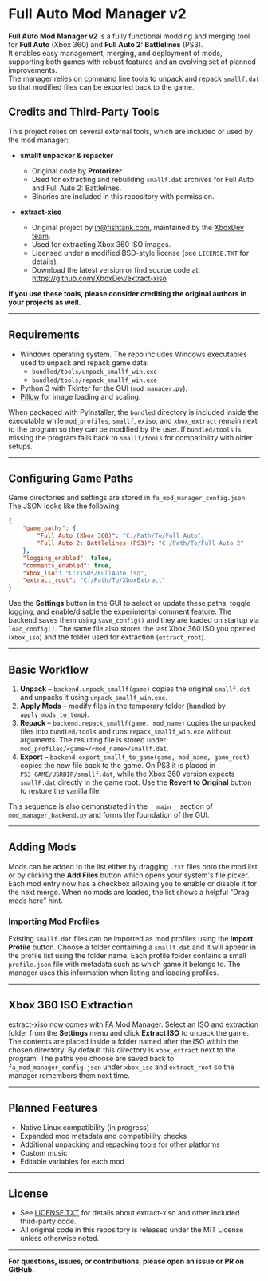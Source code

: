 
# Full Auto Mod Manager v2

**Full Auto Mod Manager v2** is a fully functional modding and merging tool for **Full Auto** (Xbox 360) and **Full Auto 2: Battlelines** (PS3).  
It enables easy management, merging, and deployment of mods, supporting both games with robust features and an evolving set of planned improvements.  
The manager relies on command line tools to unpack and repack `smallf.dat` so that modified files can be exported back to the game.

## Credits and Third-Party Tools

This project relies on several external tools, which are included or used by the mod manager:

- **smallf unpacker & repacker**  
  - Original code by **Protorizer**  
  - Used for extracting and rebuilding `smallf.dat` archives for Full Auto and Full Auto 2: Battlelines.  
  - Binaries are included in this repository with permission.

- **extract-xiso**  
  - Original project by [in@fishtank.com](mailto:in@fishtank.com), maintained by the [XboxDev team](https://github.com/XboxDev/extract-xiso).  
  - Used for extracting Xbox 360 ISO images.  
  - Licensed under a modified BSD-style license (see `LICENSE.TXT` for details).  
  - Download the latest version or find source code at: https://github.com/XboxDev/extract-xiso

**If you use these tools, please consider crediting the original authors in your projects as well.**

---

## Requirements

- Windows operating system. The repo includes Windows executables used to unpack and repack game data:
  - `bundled/tools/unpack_smallf_win.exe`
  - `bundled/tools/repack_smallf_win.exe`
- Python 3 with Tkinter for the GUI (`mod_manager.py`).
- [Pillow](https://python-pillow.org/) for image loading and scaling.

When packaged with PyInstaller, the `bundled` directory is included inside the executable while
`mod_profiles`, `smallf`, `exiso`, and `xbox_extract` remain next to the program so they can be modified by the user. If
`bundled/tools` is missing the program falls back to `smallf/tools` for compatibility with older setups.

---

## Configuring Game Paths

Game directories and settings are stored in `fa_mod_manager_config.json`. The JSON looks like the following:

```json
{
    "game_paths": {
        "Full Auto (Xbox 360)": "C:/Path/To/Full Auto",
        "Full Auto 2: Battlelines (PS3)": "C:/Path/To/Full Auto 2"
    },
    "logging_enabled": false,
    "comments_enabled": true,
    "xbox_iso": "C:/ISOs/FullAuto.iso",
    "extract_root": "C:/Path/To/XboxExtract"
}
```

Use the **Settings** button in the GUI to select or update these paths, toggle logging, and enable/disable the experimental comment feature. The backend saves them using `save_config()` and they are loaded on startup via `load_config()`. The same file also stores the last Xbox 360 ISO you opened (`xbox_iso`) and the folder used for extraction (`extract_root`).

---

## Basic Workflow

1. **Unpack** – `backend.unpack_smallf(game)` copies the original `smallf.dat` and unpacks it using `unpack_smallf_win.exe`.
2. **Apply Mods** – modify files in the temporary folder (handled by `apply_mods_to_temp`).
3. **Repack** – `backend.repack_smallf(game, mod_name)` copies the unpacked files
   into `bundled/tools` and runs `repack_smallf_win.exe` without arguments. The
   resulting file is stored under `mod_profiles/<game>/<mod_name>/smallf.dat`.
4. **Export** – `backend.export_smallf_to_game(game, mod_name, game_root)` copies the new file back to the game. On PS3 it is placed in `PS3_GAME/USRDIR/smallf.dat`, while the Xbox 360 version expects `smallF.dat` directly in the game root. Use the **Revert to Original** button to restore the vanilla file.

This sequence is also demonstrated in the `__main__` section of `mod_manager_backend.py` and forms the foundation of the GUI.

---

## Adding Mods

Mods can be added to the list either by dragging `.txt` files onto the mod list
or by clicking the **Add Files** button which opens your system's file picker.
Each mod entry now has a checkbox allowing you to enable or disable it for the
next merge. When no mods are loaded, the list shows a helpful "Drag mods here" hint.

### Importing Mod Profiles

Existing `smallf.dat` files can be imported as mod profiles using the **Import
Profile** button. Choose a folder containing a `smallf.dat` and it will appear
in the profile list using the folder name.
Each profile folder contains a small `profile.json` file with metadata such as
which game it belongs to. The manager uses this information when listing and
loading profiles.

---

## Xbox 360 ISO Extraction

extract-xiso now comes with FA Mod Manager. Select an ISO and extraction
folder from the **Settings** menu and click **Extract ISO** to unpack the game.
The contents are placed inside a folder named after the ISO within the chosen
directory. By default this directory is `xbox_extract` next to the program.
The paths you choose are saved back to `fa_mod_manager_config.json` under
`xbox_iso` and `extract_root` so the manager remembers them next time.

---

## Planned Features

- Native Linux compatibility (in progress)
- Expanded mod metadata and compatibility checks
- Additional unpacking and repacking tools for other platforms
- Custom music
- Editable variables for each mod

---

## License

- See [LICENSE.TXT](exiso/LICENSE.TXT) for details about extract-xiso and other included third-party code.
- All original code in this repository is released under the MIT License unless otherwise noted.

---

**For questions, issues, or contributions, please open an issue or PR on GitHub.**
